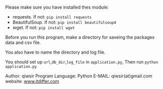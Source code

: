 Please make sure you have installed thes module:

- requests. If not: `pip install requests`
- BeautifulSoup. If not: `pip install beautifulsoup4`
- wget. If not: `pip install wget`

Before you run this program, make a directory for saveing the packages data and csv file.

You also have to name the directory and log file.

You should set up `url`,`db_dir`,`log_file` in `application.py`,
Then run `python application.py`

Author: qiwsir
Program Language: Python
E-MAIL: qiwsir(at)gmail.com
website: www.itdiffer.com
